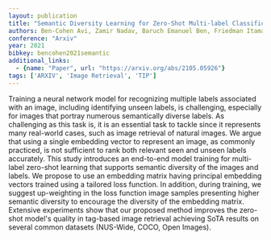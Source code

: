```yaml
---
layout: publication
title: "Semantic Diversity Learning for Zero-Shot Multi-label Classification"
authors: Ben-Cohen Avi, Zamir Nadav, Baruch Emanuel Ben, Friedman Itamar, Zelnik-Manor Lihi
conference: "Arxiv"
year: 2021
bibkey: bencohen2021semantic
additional_links:
  - {name: "Paper", url: "https://arxiv.org/abs/2105.05926"}
tags: ['ARXIV', 'Image Retrieval', 'TIP']
---
```

Training a neural network model for recognizing multiple labels associated with
an image, including identifying unseen labels, is challenging, especially for
images that portray numerous semantically diverse labels. As challenging as this
task is, it is an essential task to tackle since it represents many real-world
cases, such as image retrieval of natural images. We argue that using a single
embedding vector to represent an image, as commonly practiced, is not sufficient
to rank both relevant seen and unseen labels accurately. This study introduces
an end-to-end model training for multi-label zero-shot learning that supports
semantic diversity of the images and labels. We propose to use an embedding
matrix having principal embedding vectors trained using a tailored loss
function. In addition, during training, we suggest up-weighting in the loss
function image samples presenting higher semantic diversity to encourage the
diversity of the embedding matrix. Extensive experiments show that our proposed
method improves the zero-shot model's quality in tag-based image retrieval
achieving SoTA results on several common datasets (NUS-Wide, COCO, Open Images).
